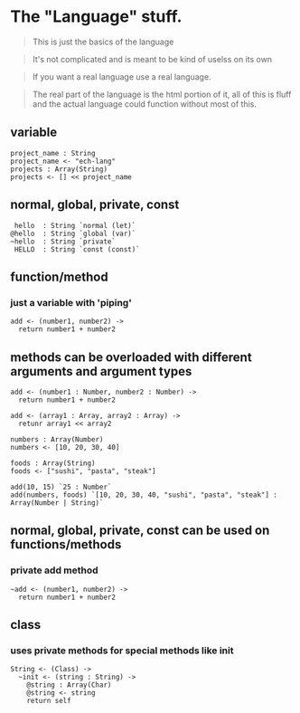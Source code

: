 # The "Language" stuff.
> This is just the basics of the language

> It's not complicated and is meant to be kind of uselss on its own

> If you want a real language use a real language.

> The real part of the language is the html portion of it, all of this is fluff and the actual language could function without most of this.
## variable
```
project_name : String
project_name <- "ech-lang"
projects : Array(String)
projects <- [] << project_name
```

## normal, global, private, const
```
 hello  : String `normal (let)`
@hello  : String `global (var)`
~hello  : String `private`
 HELLO  : String `const (const)`
```

## function/method
### just a variable with 'piping'
```
add <- (number1, number2) -> 
  return number1 + number2
```
  
## methods can be overloaded with different arguments and argument types
```
add <- (number1 : Number, number2 : Number) ->
  return number1 + number2
  
add <- (array1 : Array, array2 : Array) ->
  retunr array1 << array2
  
numbers : Array(Number)
numbers <- [10, 20, 30, 40]

foods : Array(String)
foods <- ["sushi", "pasta", "steak"]

add(10, 15) `25 : Number`
add(numbers, foods) `[10, 20, 30, 40, "sushi", "pasta", "steak"] : Array(Number | String)`
```

  
## normal, global, private, const can be used on functions/methods
### private add method
```
~add <- (number1, number2) ->
  return number1 + number2
 ```
  
## class
### uses private methods for special methods like init
```
String <- (Class) ->
  ~init <- (string : String) ->
    @string : Array(Char)
    @string <- string
    return self
```
  
  
  
  
  
  
  
